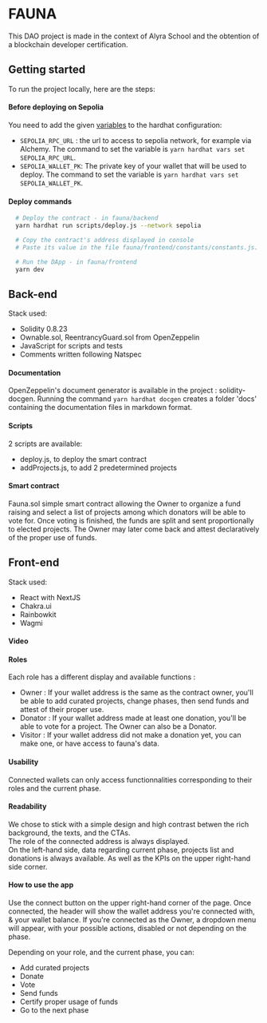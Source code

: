 # FAUNA

This DAO project is made in the context of Alyra School and the obtention of a blockchain developer certification.

## Getting started

To run the project locally, here are the steps:

#### Before deploying on Sepolia

You need to add the given [variables](https://hardhat.org/hardhat-runner/docs/guides/configuration-variables) to the hardhat configuration:

- `SEPOLIA_RPC_URL` : the url to access to sepolia network, for example via Alchemy. The command to set the variable is `yarn hardhat vars set SEPOLIA_RPC_URL`.
- `SEPOLIA_WALLET_PK`: The private key of your wallet that will be used to deploy. The command to set the variable is `yarn hardhat vars set SEPOLIA_WALLET_PK`.

#### Deploy commands

```sh
  # Deploy the contract - in fauna/backend
  yarn hardhat run scripts/deploy.js --network sepolia

  # Copy the contract's address displayed in console
  # Paste its value in the file fauna/frontend/constants/constants.js.

  # Run the DApp - in fauna/frontend
  yarn dev
```

## Back-end

Stack used:

- Solidity 0.8.23
- Ownable.sol, ReentrancyGuard.sol from OpenZeppelin
- JavaScript for scripts and tests
- Comments written following Natspec

#### Documentation

OpenZeppelin's document generator is available in the project : solidity-docgen. Running the command `yarn hardhat docgen` creates a folder 'docs' containing the documentation files in markdown format.

#### Scripts

2 scripts are available:

- deploy.js, to deploy the smart contract
- addProjects.js, to add 2 predetermined projects

#### Smart contract

Fauna.sol simple smart contract allowing the Owner to organize a fund raising and select a list of projects among which donators will be able to vote for. Once voting is finished, the funds are split and sent proportionally to elected projects. The Owner may later come back and attest declaratively of the proper use of funds.

## Front-end

Stack used:

- React with NextJS
- Chakra.ui
- Rainbowkit
- Wagmi

#### Video

#### Roles

Each role has a different display and available functions :

- Owner : If your wallet address is the same as the contract owner, you'll be able to add curated projects, change phases, then send funds and attest of their proper use.
- Donator : If your wallet address made at least one donation, you'll be able to vote for a project. The Owner can also be a Donator.
- Visitor : If your wallet address did not make a donation yet, you can make one, or have access to fauna's data.

#### Usability

Connected wallets can only access functionnalities corresponding to their roles and the current phase.

#### Readability

We chose to stick with a simple design and high contrast betwen the rich background, the texts, and the CTAs.  
The role of the connected address is always displayed.  
On the left-hand side, data regarding current phase, projects list and donations is always available. As well as the KPIs on the upper right-hand side corner.

#### How to use the app

Use the connect button on the upper right-hand corner of the page.
Once connected, the header will show the wallet address you're connected with, & your wallet balance. If you're connected as the Owner, a dropdown menu will appear, with your possible actions, disabled or not depending on the phase.

Depending on your role, and the current phase, you can:

- Add curated projects
- Donate
- Vote
- Send funds
- Certify proper usage of funds
- Go to the next phase
